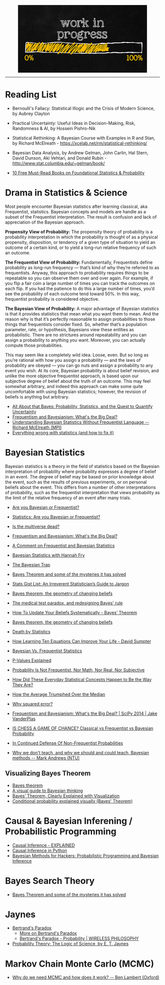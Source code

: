 <!--
Maintainer:   jeffskinnerbox@yahoo.com / www.jeffskinnerbox.me
Version:      0.0.0
-->


<div align="center">
<img src="https://raw.githubusercontent.com/jeffskinnerbox/blog/main/content/images/banners-bkgrds/work-in-progress.jpg" title="These materials require additional work and are not ready for general use." align="center" width=420px height=219px>
</div>


---------------


# Reading List

* Bernoulli's Fallacy: Statistical Illogic and the Crisis of Modern Science, by Aubrey Clayton
* Practical Uncertainty: Useful Ideas in Decision-Making, Risk, Randomness & AI, by Hossein Pishro-Nik

* Statistical Rethinking: A Bayesian Course with Examples in R and Stan, by Richard McElreath - <https://xcelab.net/rm/statistical-rethinking/>
* Bayesian Data Analysis, by Andrew Gelman, John Carlin, Hal Stern, David Dunson, Aki Vehtari, and Donald Rubin - <http://www.stat.columbia.edu/~gelman/book/>

* [10 Free Must-Read Books on Foundational Statistics & Probability](https://www.statology.org/10-free-must-read-books-on-foundational-statistics-probability/)


# Drama in Statistics & Science
Most people encounter Bayesian statistics after learning classical, aka Frequentist, statistics.
Bayesian concepts and models are handle as a subset of the Frequentist interpretation.
The result is confusion and lack of appreciation of the Bayesian approach.

**Propensity View of Probability:**
The propensity theory of probability is a probability interpretation in which the probability is thought of as a physical propensity, disposition, or tendency of a given type of situation to yield an outcome of a certain kind, or to yield a long-run relative frequency of such an outcome.

**The Frequentist View of Probability:**
Fundamentally, Frequentists define probability as long-run frequency — that’s kind of why they’re referred to as frequentists. Anyway, this approach to probability requires things to be repeatable so you can observe them over and over again. For example, if you flip a fair coin a large number of times you can track the outcomes on each flip. If you had the patience to do this a large number of times, you’d see the probability of each outcome tend toward 50%. In this way, frequentist probability is considered objective.

**The Bayesian View of Probability:**
A major advantage of Bayesian statistics is that it provides statistics that mean what you want them to mean. And the reason why is that it’s perfectly reasonable to assign probabilities to those things that frequentists consider fixed. So, whether that’s a population parameter, rate, or hypothesis, Bayesians view these entities as probabilistic. There are no strictures around repeatability and you can assign a probability to anything you want. Moreover, you can actually compute those probabilities.

This may seem like a completely wild idea. Loose, even. But so long as you’re rational with how you assign a probability — and the laws of probability are obeyed — you can go nuts and assign a probability to any event you wish. At its core, Bayesian probability is about belief revision, and unlike the more objective frequentist approach, is based upon our subjective degree of belief about the truth of an outcome. This may feel somewhat arbitrary, and indeed this approach can make some quite uncomfortable with using Bayesian statistics; however, the revision of beliefs is anything but arbitrary.





* [All About that Bayes: Probability, Statistics, and the Quest to Quantify Uncertainty](https://www.youtube.com/watch?v=eDMGDhyDxuY)
* [Frequentism and Bayesianism: What's the Big Deal?](https://www.youtube.com/watch?v=KhAUfqhLakw)
* [Understanding Bayesian Statistics Without Frequentist Language -- Richard McElreath (MPI)](https://www.youtube.com/watch?v=oHWNexYPFTY)
* [Everything wrong with statistics (and how to fix it)](https://www.youtube.com/watch?v=be2wuOaglFY)






# Bayesian Statistics
Bayesian statistics is a theory in the field of statistics based on the Bayesian interpretation of probability where probability expresses a degree of belief in an event. The degree of belief may be based on prior knowledge about the event, such as the results of previous experiments, or on personal beliefs about the event. This differs from a number of other interpretations of probability, such as the frequentist interpretation that views probability as the limit of the relative frequency of an event after many trials.

* [Are you Bayesian or Frequentist?](https://www.youtube.com/watch?v=GEFxFVESQXc)
* [Statistics: Are you Bayesian or Frequentist?](https://towardsdatascience.com/statistics-are-you-bayesian-or-frequentist-4943f953f21b)
* [Is the multiverse dead?](https://medium.com/the-infinite-universe/is-the-multiverse-dead-7a3e4dd76e5d)
* [Frequentism and Bayesianism: What's the Big Deal?](https://www.youtube.com/watch?v=KhAUfqhLakw)
* [A Comment on Frequentist and Bayesian Statistics](https://medium.com/@dataforyou/a-comment-on-frequentist-and-bayesian-statistics-6a804fd4fba6)
* [Bayesian Statistics with Hannah Fry](https://www.youtube.com/watch?v=7GgLSnQ48os)
* [The Bayesian Trap](https://www.youtube.com/watch?v=R13BD8qKeTg)
* [Bayes Theorem and some of the mysteries it has solved](https://www.youtube.com/watch?v=82q3uYw6MuY)
* [Stats Gist List: An Irreverent Statistician’s Guide to Jargon](https://towardsdatascience.com/stats-gist-list-an-irreverent-statisticians-guide-to-jargon-be8173df090d)
* [Bayes theorem, the geometry of changing beliefs](https://www.youtube.com/watch?v=HZGCoVF3YvM)
* [The medical test paradox, and redesigning Bayes' rule](https://www.youtube.com/watch?v=lG4VkPoG3ko)
* [How To Update Your Beliefs Systematically - Bayes’ Theorem](https://www.youtube.com/watch?v=R13BD8qKeTg)
* [Bayes theorem, the geometry of changing beliefs](https://www.youtube.com/watch?v=HZGCoVF3YvM)
* [Death by Statistics](https://kamounlab.medium.com/death-by-statistics-e4fd7a17318)
* [How Learning Ten Equations Can Improve Your Life - David Sumpter](https://www.youtube.com/watch?v=ExCP0p7gQPU)

* [Bayesian Vs. Frequentist Statistics](https://www.youtube.com/watch?v=CfIJjKEmrd4)
* [P-Values Explained](https://www.youtube.com/watch?v=scSqDj0regU)
* [Probability Is Not Frequentist, Nor Math, Nor Real, Nor Subjective](https://www.wmbriggs.com/post/51043/)

* [How Did These Everyday Statistical Concepts Happen to Be the Way They Are?](https://medium.com/codex/how-did-these-everyday-statistical-concepts-happen-to-be-the-way-they-are-24cc9085d066)
* [How the Average Triumphed Over the Median](https://priceonomics.com/how-the-average-triumphed-over-the-median/)
* [Why squared error?](https://www.benkuhn.net/squared/)

* [Frequentism and Bayesianism: What's the Big Deal? | SciPy 2014 | Jake VanderPlas](https://www.youtube.com/watch?v=KhAUfqhLakw)
* [IS CHESS A GAME OF CHANCE? Classical vs Frequentist vs Bayesian Probability](https://www.youtube.com/watch?v=dejy4PPCFHY)
* [In Continued Defense Of Non-Frequentist Probabilities](https://www.astralcodexten.com/p/in-continued-defense-of-non-frequentist)

* [Why we don't teach, and why we should and could teach, Bayesian methods -- Mark Andrews (NTU)](https://www.youtube.com/watch?v=PtLGnNvMC2o)


## Visualizing Bayes Theorem

* [Bayes theorem](https://www.youtube.com/watch?v=HZGCoVF3YvM)
* [A visual guide to Bayesian thinking](https://www.youtube.com/watch?v=BrK7X_XlGB8)
* [Bayes’ Theorem, Clearly Explained with Visualization](https://towardsdatascience.com/bayes-theorem-clearly-explained-with-visualization-5083ea5e9b14)
* [Conditional probability explained visually (Bayes' Theorem)](https://www.youtube.com/watch?v=Zxm4Xxvzohk&list=PL87386AD236727A1B)


# Causal & Bayesian Inferening / Probabilistic Programming

* [Causal Inference - EXPLAINED](https://www.youtube.com/watch?v=Od6oAz1Op2k)
* [Causal Inference in Python](https://www.oreilly.com/library/view/causal-inference-in/9781098140243/)
* [Bayesian Methods for Hackers: Probabilistic Programming and Bayesian Inference](https://www.amazon.com/dp/B016060UHA/)


# Bayes Search Theory

* [Bayes Theorem and some of the mysteries it has solved](https://www.youtube.com/watch?v=82q3uYw6MuY)


# Jaynes

* [Bertrand's Paradox](https://www.youtube.com/watch?v=mZBwsm6B280)
    * [More on Bertrand's Paradox](https://www.youtube.com/watch?v=pJyKM-7IgAU)
    * [Bertrand's Paradox - Probability | WIRELESS PHILOSOPHY](https://www.youtube.com/watch?v=xy6xXEhbGa0)
* [Probability Theory: The Logic of Science, by E. T. Jaynes](https://bayes.wustl.edu/etj/prob/book.pdf)


# Markov Chain Monte Carlo (MCMC)

* [Why do we need MCMC and how does it work? -- Ben Lambert (Oxford)](https://www.youtube.com/watch?v=7H7IvSSty0k)

